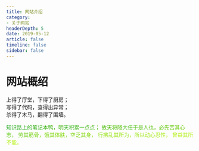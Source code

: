 ```yaml
---
title: 网站介绍
category: 
- 关于网站
headerDepth: 5
date: 2019-05-12
article: false
timeline: false
sidebar: false
---
```


# 网站概绍

<!-- more -->

<p class="about_this_1">上得了厅堂，下得了厨房；<br>写得了代码，查得出异常；<br>杀得了木马，翻得了围墙。</p>

<p class="about_this_2"></p>
<span style="color: #24A91F; ">知</span><span style="color: #26AA1C ">识</span><span style="color: #28AB19 ">路</span><span style="color: #2AAC16 ">上</span><span style="color: #2CAD13 ">的</span><span style="color: #2EAE10 ">笔</span><span style="color: #30AF0D ">记</span><span style="color: #32B00A ">本</span><span style="color: #34B107 ">鸭</span><span style="color: #36B204 ">，</span><span style="color: #38B301 ">明</span><span style="color: #3AB422 ">天</span><span style="color: #3CB51F ">积</span><span style="color: #3EB61C ">累</span><span style="color: #40B719 ">一</span><span style="color: #42B816 ">点</span><span style="color: #44B913 ">点</span><span style="color: #46BA10 ">；</span><span style="color: #48BB0D "> </span><span style="color: #4ABC0A ">故</span><span style="color: #4CBD07 ">天</span><span style="color: #4EBE04 ">将</span><span style="color: #50BF01 ">降</span><span style="color: #52C022 ">大</span><span style="color: #54C11F ">任</span><span style="color: #56C21C ">于</span><span style="color: #58C319 ">是</span><span style="color: #5AC416 ">人</span><span style="color: #5CC513 ">也</span><span style="color: #5EC610 ">，</span><span style="color: #60C70D ">必</span><span style="color: #62C80A ">先</span><span style="color: #64C907 ">苦</span><span style="color: #66CA04 ">其</span><span style="color: #68CB01 ">心</span><span style="color: #6ACC22 ">志</span><span style="color: #6CCD1F ">，</span><span style="color: #6ECE1C "> </span><span style="color: #70CF19 ">劳</span><span style="color: #72D016 ">其</span><span style="color: #74D113 ">筋</span><span style="color: #76D210 ">骨</span><span style="color: #78D30D ">，</span><span style="color: #7AD40A ">饿</span><span style="color: #7CD507 ">其</span><span style="color: #7ED604 ">体</span><span style="color: #80D701 ">肤</span><span style="color: #82D822 ">，</span><span style="color: #84D91F ">空</span><span style="color: #86DA1C ">乏</span><span style="color: #88DB19 ">其</span><span style="color: #8ADC16 ">身</span><span style="color: #8CDD13 ">，</span><span style="color: #8EDE10 "> </span><span style="color: #90DF0D ">行</span><span style="color: #92E00A ">拂</span><span style="color: #94E107 ">乱</span><span style="color: #96E204 ">其</span><span style="color: #98E301 ">所</span><span style="color: #9AE422 ">为</span><span style="color: #9CE51F ">，</span><span style="color: #9EE61C ">所</span><span style="color: #A0E719 ">以</span><span style="color: #A2E816 ">动</span><span style="color: #A4E913 ">心</span><span style="color: #A6EA10 ">忍</span><span style="color: #A8EB0D ">性</span><span style="color: #AAEC0A ">，</span><span style="color: #ACED07 "> </span><span style="color: #AEEE04 ">曾</span><span style="color: #B0EF01 ">益</span><span style="color: #B2F022 ">其</span><span style="color: #B4F11F ">所</span><span style="color: #B6F21C ">不</span><span style="color: #B8F319 ">能</span><span style="color: #BAF416 ">。</span>
